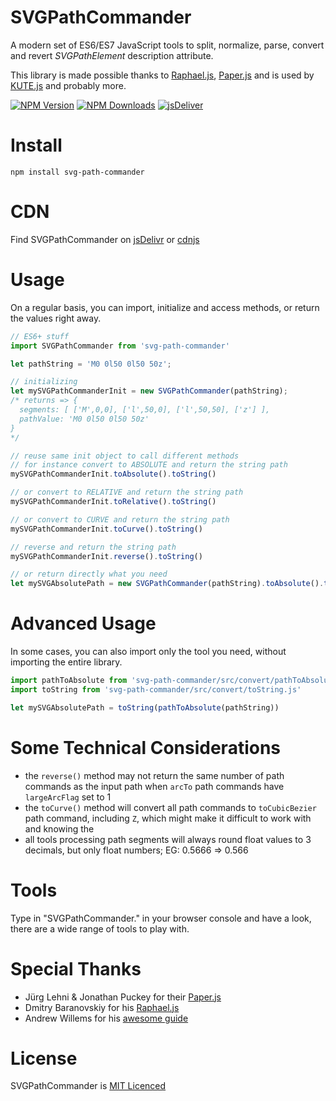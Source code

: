 # SVGPathCommander
A modern set of ES6/ES7 JavaScript tools to split, normalize, parse, convert and revert *SVGPathElement* description attribute. 

This library is made possible thanks to [Raphael.js](https://dmitrybaranovskiy.github.io/raphael/), [Paper.js](https://github.com/paperjs/paper.js/) and is used by [KUTE.js](https://github.com/thednp/kute.js) and probably more.

[![NPM Version](https://img.shields.io/npm/v/svg-path-commander.svg?style=flat-square)](https://www.npmjs.com/package/svg-path-commander)
[![NPM Downloads](https://img.shields.io/npm/dm/svg-path-commander.svg?style=flat-square)](http://npm-stat.com/charts.html?svg-path-commander)
[![jsDeliver](https://data.jsdelivr.com/v1/package/npm/svg-path-commander/badge)](https://www.jsdelivr.com/package/npm/svg-path-commander)

# Install

```
npm install svg-path-commander
```

# CDN

Find SVGPathCommander on [jsDelivr](https://www.jsdelivr.com/package/npm/svg-path-commander) or [cdnjs](https://cdnjs.com/libraries/svg-path-commander)

# Usage

On a regular basis, you can import, initialize and access methods, or return the values right away.

```js
// ES6+ stuff
import SVGPathCommander from 'svg-path-commander'

let pathString = 'M0 0l50 0l50 50z';

// initializing
let mySVGPathCommanderInit = new SVGPathCommander(pathString);
/* returns => {
  segments: [ ['M',0,0], ['l',50,0], ['l',50,50], ['z'] ],
  pathValue: 'M0 0l50 0l50 50z'
}
*/

// reuse same init object to call different methods
// for instance convert to ABSOLUTE and return the string path
mySVGPathCommanderInit.toAbsolute().toString()

// or convert to RELATIVE and return the string path
mySVGPathCommanderInit.toRelative().toString()

// or convert to CURVE and return the string path
mySVGPathCommanderInit.toCurve().toString()

// reverse and return the string path
mySVGPathCommanderInit.reverse().toString()

// or return directly what you need
let mySVGAbsolutePath = new SVGPathCommander(pathString).toAbsolute().toString()
```

# Advanced Usage

In some cases, you can also import only the tool you need, without importing the entire library.

```js
import pathToAbsolute from 'svg-path-commander/src/convert/pathToAbsolute.js'
import toString from 'svg-path-commander/src/convert/toString.js'

let mySVGAbsolutePath = toString(pathToAbsolute(pathString))
```

# Some Technical Considerations

* the `reverse()` method may not return the same number of path commands as the input path when `arcTo` path commands have `largeArcFlag` set to 1
* the `toCurve()` method will convert all path commands to `toCubicBezier` path command, including `Z`, which might make it difficult to work with and knowing the 
* all tools processing path segments will always round float values to 3 decimals, but only float numbers; EG: 0.5666 => 0.566

# Tools
Type in "SVGPathCommander." in your browser console and have a look, there are a wide range of tools to play with.

# Special Thanks

* Jürg Lehni & Jonathan Puckey for their [Paper.js](https://github.com/paperjs/paper.js/)
* Dmitry Baranovskiy for his [Raphael.js](https://dmitrybaranovskiy.github.io/raphael/)
* Andrew Willems for his [awesome guide](https://stackoverflow.com/users/5218951/andrew-willems)

# License
SVGPathCommander is [MIT Licenced](https://github.com/thednp/svg-path-commander/blob/master/LICENSE)